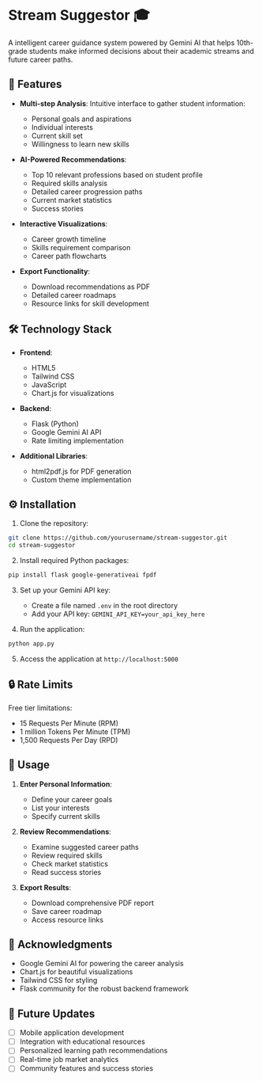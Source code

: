 # Stream Suggestor 🎓

A intelligent career guidance system powered by Gemini AI that helps 10th-grade students make informed decisions about their academic streams and future career paths.

## 🌟 Features

- **Multi-step Analysis**: Intuitive interface to gather student information:
  - Personal goals and aspirations
  - Individual interests
  - Current skill set
  - Willingness to learn new skills

- **AI-Powered Recommendations**: 
  - Top 10 relevant professions based on student profile
  - Required skills analysis
  - Detailed career progression paths
  - Current market statistics
  - Success stories

- **Interactive Visualizations**:
  - Career growth timeline
  - Skills requirement comparison
  - Career path flowcharts

- **Export Functionality**:
  - Download recommendations as PDF
  - Detailed career roadmaps
  - Resource links for skill development

## 🛠️ Technology Stack

- **Frontend**:
  - HTML5
  - Tailwind CSS
  - JavaScript
  - Chart.js for visualizations

- **Backend**:
  - Flask (Python)
  - Google Gemini AI API
  - Rate limiting implementation

- **Additional Libraries**:
  - html2pdf.js for PDF generation
  - Custom theme implementation

## ⚙️ Installation

1. Clone the repository:
```bash
git clone https://github.com/yourusername/stream-suggestor.git
cd stream-suggestor
```

2. Install required Python packages:
```bash
pip install flask google-generativeai fpdf
```

3. Set up your Gemini API key:
   - Create a file named `.env` in the root directory
   - Add your API key: `GEMINI_API_KEY=your_api_key_here`

4. Run the application:
```bash
python app.py
```

5. Access the application at `http://localhost:5000`

## 🔒 Rate Limits

Free tier limitations:
- 15 Requests Per Minute (RPM)
- 1 million Tokens Per Minute (TPM)
- 1,500 Requests Per Day (RPD)

## 📱 Usage

1. **Enter Personal Information**:
   - Define your career goals
   - List your interests
   - Specify current skills

2. **Review Recommendations**:
   - Examine suggested career paths
   - Review required skills
   - Check market statistics
   - Read success stories

3. **Export Results**:
   - Download comprehensive PDF report
   - Save career roadmap
   - Access resource links

## 🙏 Acknowledgments

- Google Gemini AI for powering the career analysis
- Chart.js for beautiful visualizations
- Tailwind CSS for styling
- Flask community for the robust backend framework

## 🔄 Future Updates

- [ ] Mobile application development
- [ ] Integration with educational resources
- [ ] Personalized learning path recommendations
- [ ] Real-time job market analytics
- [ ] Community features and success stories
